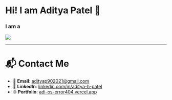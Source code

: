 # Hi! I am Aditya Patel 👋

### **I am a**

<img src="https://readme-typing-svg.demolab.com/?font=impact&letterSpacing=2px&size=36&duration=3000&pause=1000&color=fa6994&random=false&width=600&height=80&separator=%3C&lines=Full-Stack+Developer;%3CIT+Asset+Specialist;%3CPhysics+Tutor;%3CCalculus+Tutor;%3CWorkshop+Instructor;" />


---

# 📬 Contact Me

- 📧 **Email**: [adityap902021@gmail.com](mailto:adityap902021@gmail.com)  
- 💼 **LinkedIn**: [linkedin.com/in/aditya-h-patel](https://www.linkedin.com/in/aditya-h-patel)  
- 🌐 **Portfolio**: [adi-os-error404.vercel.app](https://adi-os-error404.vercel.app/)
